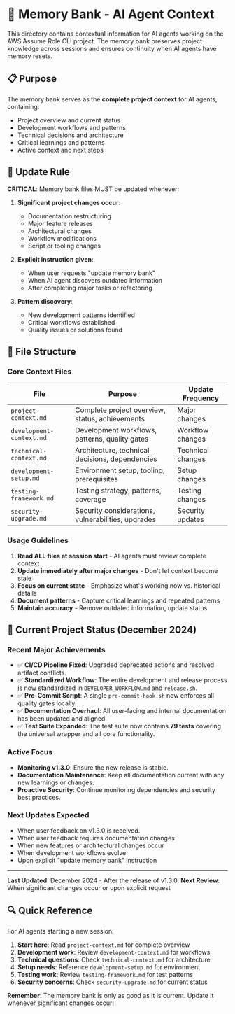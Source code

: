 # 🧠 Memory Bank - AI Agent Context

This directory contains contextual information for AI agents working on the AWS Assume Role CLI project. The memory bank preserves project knowledge across sessions and ensures continuity when AI agents have memory resets.

## 📋 Purpose

The memory bank serves as the **complete project context** for AI agents, containing:
- Project overview and current status
- Development workflows and patterns
- Technical decisions and architecture
- Critical learnings and patterns
- Active context and next steps

## 🔄 Update Rule

**CRITICAL**: Memory bank files MUST be updated whenever:

1. **Significant project changes occur**:
   - Documentation restructuring
   - Major feature releases
   - Architectural changes
   - Workflow modifications
   - Script or tooling changes

2. **Explicit instruction given**:
   - When user requests "update memory bank"
   - When AI agent discovers outdated information
   - After completing major tasks or refactoring

3. **Pattern discovery**:
   - New development patterns identified
   - Critical workflows established
   - Quality issues or solutions found

## 📁 File Structure

### Core Context Files

| File | Purpose | Update Frequency |
|------|---------|------------------|
| `project-context.md` | Complete project overview, status, achievements | Major changes |
| `development-context.md` | Development workflows, patterns, quality gates | Workflow changes |
| `technical-context.md` | Architecture, technical decisions, dependencies | Technical changes |
| `development-setup.md` | Environment setup, tooling, prerequisites | Setup changes |
| `testing-framework.md` | Testing strategy, patterns, coverage | Testing changes |
| `security-upgrade.md` | Security considerations, vulnerabilities, upgrades | Security updates |

### Usage Guidelines

1. **Read ALL files at session start** - AI agents must review complete context
2. **Update immediately after major changes** - Don't let context become stale
3. **Focus on current state** - Emphasize what's working now vs. historical details
4. **Document patterns** - Capture critical learnings and repeated patterns
5. **Maintain accuracy** - Remove outdated information, update status

## 🎯 Current Project Status (December 2024)

### Recent Major Achievements
- ✅ **CI/CD Pipeline Fixed**: Upgraded deprecated actions and resolved artifact conflicts.
- ✅ **Standardized Workflow**: The entire development and release process is now standardized in `DEVELOPER_WORKFLOW.md` and `release.sh`.
- ✅ **Pre-Commit Script**: A single `pre-commit-hook.sh` now enforces all quality gates locally.
- ✅ **Documentation Overhaul**: All user-facing and internal documentation has been updated and aligned.
- ✅ **Test Suite Expanded**: The test suite now contains **79 tests** covering the universal wrapper and all core functionality.

### Active Focus
- **Monitoring v1.3.0**: Ensure the new release is stable.
- **Documentation Maintenance**: Keep all documentation current with any new learnings or changes.
- **Proactive Security**: Continue monitoring dependencies and security best practices.

### Next Updates Expected
- When user feedback on v1.3.0 is received.
- When user feedback requires documentation changes
- When new features or architectural changes occur  
- When development workflows evolve
- Upon explicit "update memory bank" instruction

---

**Last Updated**: December 2024 - After the release of v1.3.0.
**Next Review**: When significant changes occur or upon explicit request

## 🔍 Quick Reference

For AI agents starting a new session:

1. **Start here**: Read `project-context.md` for complete overview
2. **Development work**: Review `development-context.md` for workflows
3. **Technical questions**: Check `technical-context.md` for architecture
4. **Setup needs**: Reference `development-setup.md` for environment
5. **Testing work**: Review `testing-framework.md` for test patterns
6. **Security concerns**: Check `security-upgrade.md` for current status

**Remember**: The memory bank is only as good as it is current. Update it whenever significant changes occur! 